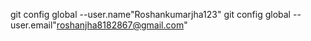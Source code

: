 git config global --user.name"Roshankumarjha123"
git config global --user.email"roshanjha8182867@gmail.com"